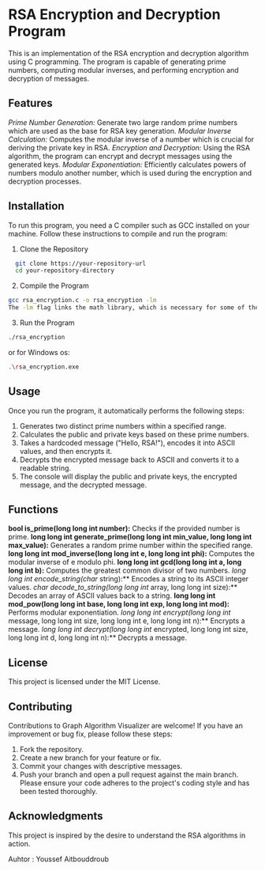 ﻿# RSA Encryption and Decryption Program
This is an implementation of the RSA encryption and decryption algorithm using C programming. The program is capable of generating prime numbers, computing modular inverses, and performing encryption and decryption of messages.

## Features
*Prime Number Generation:* Generate two large random prime numbers which are used as the base for RSA key generation.
*Modular Inverse Calculation:* Computes the modular inverse of a number which is crucial for deriving the private key in RSA.
*Encryption and Decryption:* Using the RSA algorithm, the program can encrypt and decrypt messages using the generated keys.
*Modular Exponentiation:* Efficiently calculates powers of numbers modulo another number, which is used during the encryption and decryption processes.
## Installation
To run this program, you need a C compiler such as GCC installed on your machine. Follow these instructions to compile and run the program:

1. Clone the Repository

 ```bash
   git clone https://your-repository-url
   cd your-repository-directory
```
2. Compile the Program

```bash
gcc rsa_encryption.c -o rsa_encryption -lm
The -lm flag links the math library, which is necessary for some of the mathematical functions used in the program.
```
3. Run the Program

```bash
./rsa_encryption
```
or for Windows os:
```bash
.\rsa_encryption.exe      
```
## Usage
Once you run the program, it automatically performs the following steps:

1. Generates two distinct prime numbers within a specified range.
2. Calculates the public and private keys based on these prime numbers.
3. Takes a hardcoded message ("Hello, RSA!"), encodes it into ASCII values, and then encrypts it.
4. Decrypts the encrypted message back to ASCII and converts it to a readable string.
5. The console will display the public and private keys, the encrypted message, and the decrypted message.

## Functions
**bool is_prime(long long int number):** Checks if the provided number is prime.
**long long int generate_prime(long long int min_value, long long int max_value):** Generates a random prime number within the specified range.
**long long int mod_inverse(long long int e, long long int phi):** Computes the modular inverse of e modulo phi.
**long long int gcd(long long int a, long long int b):** Computes the greatest common divisor of two numbers.
**long long int* encode_string(char* string):** Encodes a string to its ASCII integer values.
**char* decode_to_string(long long int* array, long long int size):** Decodes an array of ASCII values back to a string.
**long long int mod_pow(long long int base, long long int exp, long long int mod):** Performs modular exponentiation.
**long long int* encrypt(long long int* message, long long int size, long long int e, long long int n):** Encrypts a message.
**long long int* decrypt(long long int* encrypted, long long int size, long long int d, long long int n):** Decrypts a message.
## License
This project is licensed under the MIT License.

## Contributing
Contributions to Graph Algorithm Visualizer are welcome! If you have an improvement or bug fix, please follow these steps:

1. Fork the repository.
2. Create a new branch for your feature or fix.
3. Commit your changes with descriptive messages.
4. Push your branch and open a pull request against the main branch. Please ensure your code adheres to the project's coding style and has been tested thoroughly.

## Acknowledgments
This project is inspired by the desire to understand the RSA algorithms in action.

Auhtor : Youssef Aitbouddroub
